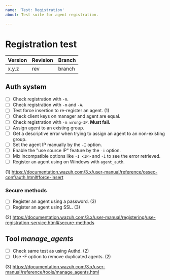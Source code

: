 ```yaml
---
name: 'Test: Registration'
about: Test suite for agent registration.

---
```


# Registration test

| Version | Revision | Branch |
| --- | --- | --- |
| x.y.z | rev | branch |

## Auth system

- [ ] Check registration with `-m`.
- [ ] Check registration with `-m` and `-A`.
- [ ] Test force insertion to re-register an agent. (1)
- [ ] Check client keys on manager and agent are equal.
- [ ] Check registration with `-m wrong-IP`. **Must fail.**
- [ ] Assign agent to an existing group.
- [ ] Get a descriptive error when trying to assign an agent to an non-existing group.
- [ ] Set the agent IP manually by the `-I` option.
- [ ] Enable the "use source IP" feature by the `-i` option.
- [ ] Mix incompatible options like `-I <IP>` and `-i` to see the error retrieved.
- [ ] Register an agent using on Windows with `agent_auth`.

(1) https://documentation.wazuh.com/3.x/user-manual/reference/ossec-conf/auth.html#force-insert

### Secure methods

- [ ] Register an agent using a password. (3)
- [ ] Register an agent using SSL. (3)

(2) https://documentation.wazuh.com/3.x/user-manual/registering/use-registration-service.html#secure-methods

## Tool _manage_agents_

- [ ] Check same test as using Authd. (2)
- [ ] Use -F option to remove duplicated agents. (2)

(3) https://documentation.wazuh.com/3.x/user-manual/reference/tools/manage_agents.html
